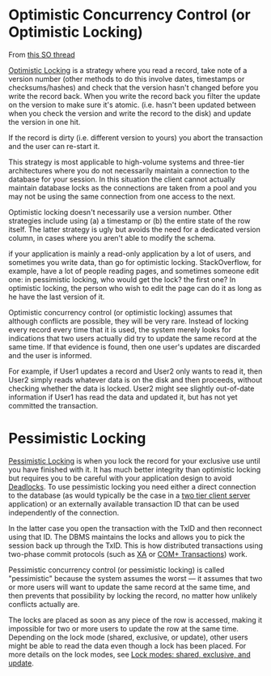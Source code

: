 # Optimistic Concurrency Control (or Optimistic Locking)

From [this SO thread](https://stackoverflow.com/questions/129329/optimistic-vs-pessimistic-locking) 

[Optimistic Locking](http://en.wikipedia.org/wiki/Optimistic_locking) is a strategy where you read a record, take note of a version number (other methods to do this involve dates, timestamps or checksums/hashes) and check that the version hasn't changed before you write the record back. When you write the record back you filter the update on the version to make sure it's atomic. (i.e. hasn't been updated between when you check the version and write the record to the disk) and update the version in one hit.

If the record is dirty (i.e. different version to yours) you abort the transaction and the user can re-start it.

This strategy is most applicable to high-volume systems and three-tier architectures where you do not necessarily maintain a connection to the database for your session. In this situation the client cannot actually maintain database locks as the connections are taken from a pool and you may not be using the same connection from one access to the next.


Optimistic locking doesn't necessarily use a version number. Other strategies include using (a) a timestamp or (b) the entire state of the row itself. The latter strategy is ugly but avoids the need for a dedicated version column, in cases where you aren't able to modify the schema.

if your application is mainly a read-only application by a lot of users, and sometimes you write data, than go for optimistic locking. StackOverflow, for example, have a lot of people reading pages, and sometimes someone edit one: in pessimistic locking, who would get the lock? the first one? In optimistic locking, the person who wish to edit the page can do it as long as he have the last version of it.



Optimistic concurrency control (or optimistic locking) assumes that although conflicts are possible, they will be very rare. Instead of locking every record every time that it is used, the system merely looks for indications that two users actually did try to update the same record at the same time. If that evidence is found, then one user's updates are discarded and the user is informed.

For example, if User1 updates a record and User2 only wants to read it, then User2 simply reads whatever data is on the disk and then proceeds, without checking whether the data is locked. User2 might see slightly out-of-date information if User1 has read the data and updated it, but has not yet committed the transaction.


# Pessimistic Locking

[Pessimistic Locking](http://en.wikipedia.org/wiki/Lock_%28database%29) is when you lock the record for your exclusive use until you have finished with it. It has much better integrity than optimistic locking but requires you to be careful with your application design to avoid [Deadlocks](http://en.wikipedia.org/wiki/Deadlock). To use pessimistic locking you need either a direct connection to the database (as would typically be the case in a [two tier client server](http://en.wikipedia.org/wiki/Client-server) application) or an externally available transaction ID that can be used independently of the connection.

In the latter case you open the transaction with the TxID and then reconnect using that ID. The DBMS maintains the locks and allows you to pick the session back up through the TxID. This is how distributed transactions using two-phase commit protocols (such as [XA](http://www.opengroup.org/bookstore/catalog/c193.htm) or [COM+ Transactions](http://msdn.microsoft.com/en-us/library/ms687120%28VS.85%29.aspx)) work.



Pessimistic concurrency control (or pessimistic locking) is called "pessimistic" because the system assumes the worst — it assumes that two or more users will want to update the same record at the same time, and then prevents that possibility by locking the record, no matter how unlikely conflicts actually are.

The locks are placed as soon as any piece of the row is accessed, making it impossible for two or more users to update the row at the same time. Depending on the lock mode (shared, exclusive, or update), other users might be able to read the data even though a lock has been placed. For more details on the lock modes, see [Lock modes: shared, exclusive, and update](https://support.unicomsi.com/manuals/soliddb/7/SQL_Guide/5_ManagingTransactions.06.5.html#ww1126603 "Locks and lock modes").